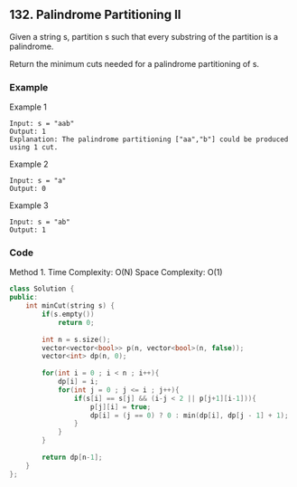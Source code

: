 ## 132. Palindrome Partitioning II

Given a string s, partition s such that every substring of the partition is a palindrome.

Return the minimum cuts needed for a palindrome partitioning of s.

### Example

Example 1

```text
Input: s = "aab"
Output: 1
Explanation: The palindrome partitioning ["aa","b"] could be produced using 1 cut.
```

Example 2

```text
Input: s = "a"
Output: 0
```

Example 3

```text
Input: s = "ab"
Output: 1
```

### Code

Method 1.
Time Complexity: O(N)
Space Complexity: O(1)

```c++
class Solution {
public:
    int minCut(string s) {
        if(s.empty())
            return 0;
        
        int n = s.size();
        vector<vector<bool>> p(n, vector<bool>(n, false));
        vector<int> dp(n, 0);
        
        for(int i = 0 ; i < n ; i++){
            dp[i] = i;
            for(int j = 0 ; j <= i ; j++){
                if(s[i] == s[j] && (i-j < 2 || p[j+1][i-1])){
                    p[j][i] = true;
                    dp[i] = (j == 0) ? 0 : min(dp[i], dp[j - 1] + 1);
                }
            }
        }
        
        return dp[n-1];
    }
};
```
